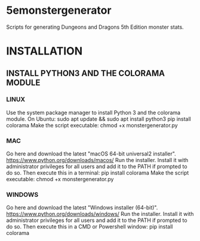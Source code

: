# 5emonstergenerator
Scripts for generating Dungeons and Dragons 5th Edition monster stats.

# INSTALLATION

## INSTALL PYTHON3 AND THE COLORAMA MODULE

### LINUX
Use the system package manager to install Python 3 and the colorama module.
On Ubuntu:
sudo apt update && sudo apt install python3
pip install colorama
Make the script executable:
chmod +x monstergenerator.py

### MAC
Go here and download the latest "macOS 64-bit universal2 installer".  
https://www.python.org/downloads/macos/
Run the installer.  Install it with administrator privileges for all users and add it to the PATH if prompted to do so.
Then execute this in a terminal:
pip install colorama
Make the script executable:
chmod +x monstergenerator.py

### WINDOWS
Go here and download the latest "Windows installer (64-bit)".
https://www.python.org/downloads/windows/
Run the installer.  Install it with administrator privileges for all users and add it to the PATH if prompted to do so.
Then execute this in a CMD or Powershell window:
pip install colorama

